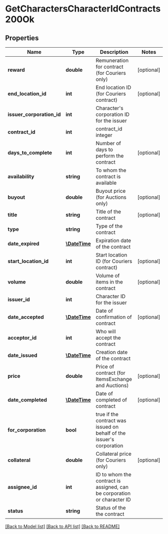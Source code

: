 # GetCharactersCharacterIdContracts200Ok

## Properties
Name | Type | Description | Notes
------------ | ------------- | ------------- | -------------
**reward** | **double** | Remuneration for contract (for Couriers only) | [optional] 
**end_location_id** | **int** | End location ID (for Couriers contract) | [optional] 
**issuer_corporation_id** | **int** | Character&#39;s corporation ID for the issuer | 
**contract_id** | **int** | contract_id integer | 
**days_to_complete** | **int** | Number of days to perform the contract | [optional] 
**availability** | **string** | To whom the contract is available | 
**buyout** | **double** | Buyout price (for Auctions only) | [optional] 
**title** | **string** | Title of the contract | [optional] 
**type** | **string** | Type of the contract | 
**date_expired** | [**\DateTime**](\DateTime.md) | Expiration date of the contract | 
**start_location_id** | **int** | Start location ID (for Couriers contract) | [optional] 
**volume** | **double** | Volume of items in the contract | [optional] 
**issuer_id** | **int** | Character ID for the issuer | 
**date_accepted** | [**\DateTime**](\DateTime.md) | Date of confirmation of contract | [optional] 
**acceptor_id** | **int** | Who will accept the contract | 
**date_issued** | [**\DateTime**](\DateTime.md) | Сreation date of the contract | 
**price** | **double** | Price of contract (for ItemsExchange and Auctions) | [optional] 
**date_completed** | [**\DateTime**](\DateTime.md) | Date of completed of contract | [optional] 
**for_corporation** | **bool** | true if the contract was issued on behalf of the issuer&#39;s corporation | 
**collateral** | **double** | Collateral price (for Couriers only) | [optional] 
**assignee_id** | **int** | ID to whom the contract is assigned, can be corporation or character ID | 
**status** | **string** | Status of the the contract | 

[[Back to Model list]](../README.md#documentation-for-models) [[Back to API list]](../README.md#documentation-for-api-endpoints) [[Back to README]](../README.md)


